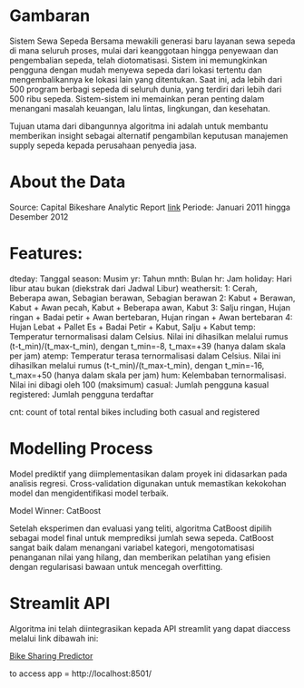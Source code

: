 # Gambaran

Sistem Sewa Sepeda Bersama mewakili generasi baru layanan sewa sepeda di mana seluruh proses, mulai dari keanggotaan hingga penyewaan dan pengembalian sepeda, telah diotomatisasi. Sistem ini memungkinkan pengguna dengan mudah menyewa sepeda dari lokasi tertentu dan mengembalikannya ke lokasi lain yang ditentukan. Saat ini, ada lebih dari 500 program berbagi sepeda di seluruh dunia, yang terdiri dari lebih dari 500 ribu sepeda. Sistem-sistem ini memainkan peran penting dalam menangani masalah keuangan, lalu lintas, lingkungan, dan kesehatan.

Tujuan utama dari dibangunnya algoritma ini adalah untuk membantu memberikan insight sebagai alternatif pengambilan keputusan manajemen supply sepeda kepada perusahaan penyedia jasa.

# About the Data

Source: Capital Bikeshare Analytic Report  [link](https://www.kaggle.com/datasets/marklvl/bike-sharing-dataset)
Periode: Januari 2011 hingga Desember 2012

# Features:
dteday: Tanggal
season: Musim 
yr: Tahun
mnth: Bulan 
hr: Jam
holiday: Hari libur atau bukan (diekstrak dari Jadwal Libur)
weathersit:
1: Cerah, Beberapa awan, Sebagian berawan, Sebagian berawan
2: Kabut + Berawan, Kabut + Awan pecah, Kabut + Beberapa awan, Kabut
3: Salju ringan, Hujan ringan + Badai petir + Awan bertebaran, Hujan ringan + Awan bertebaran
4: Hujan Lebat + Pallet Es + Badai Petir + Kabut, Salju + Kabut
temp: Temperatur ternormalisasi dalam Celsius. Nilai ini dihasilkan melalui rumus (t-t_min)/(t_max-t_min), dengan t_min=-8, t_max=+39 (hanya dalam skala per jam)
atemp: Temperatur terasa ternormalisasi dalam Celsius. Nilai ini dihasilkan melalui rumus (t-t_min)/(t_max-t_min), dengan t_min=-16, t_max=+50 (hanya dalam skala per jam)
hum: Kelembaban ternormalisasi. Nilai ini dibagi oleh 100 (maksimum)
casual: Jumlah pengguna kasual
registered: Jumlah pengguna terdaftar

cnt: count of total rental bikes including both casual and registered

# Modelling Process

Model prediktif yang diimplementasikan dalam proyek ini didasarkan pada analisis regresi. Cross-validation digunakan untuk memastikan kekokohan model dan mengidentifikasi model terbaik.

Model Winner: CatBoost

Setelah eksperimen dan evaluasi yang teliti, algoritma CatBoost dipilih sebagai model final untuk memprediksi jumlah sewa sepeda. CatBoost sangat baik dalam menangani variabel kategori, mengotomatisasi penanganan nilai yang hilang, dan memberikan pelatihan yang efisien dengan regularisasi bawaan untuk mencegah overfitting.


# Streamlit API
Algoritma ini telah diintegrasikan kepada API streamlit yang dapat diaccess melalui link dibawah ini:

[Bike Sharing Predictor](https://bikesharingpredictor.streamlit.app/)

to access app = http://localhost:8501/